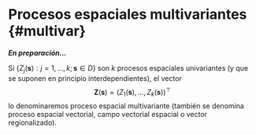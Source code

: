 # Procesos espaciales multivariantes {#multivar}

<!-- 
---
title: "Estadística Espacial"
author: "Análisis estadístico de datos con dependencia (GCED)"
date: "Curso 2021/2022"
bibliography: ["packages.bib", "estadistica_espacial.bib"]
link-citations: yes
output: 
  bookdown::html_document2:
    pandoc_args: ["--number-offset", "0,0"]
    toc: yes 
    # mathjax: local            # copia local de MathJax, hay que establecer:
    # self_contained: false     # las dependencias se guardan en ficheros externos 
  bookdown::pdf_document2:
    keep_tex: yes
    toc: yes 
---

bookdown::preview_chapter("01-introduccion.Rmd")
knitr::purl("01-introduccion.Rmd", documentation = 2)
knitr::spin("01-introduccion.R",knit = FALSE)
-->




***En preparación...***

Si $\left\{ Z_{j}(\mathbf{s}):j=1, \ldots, k;\mathbf{s}\in D\right\}$
son $k$ procesos espaciales univariantes (y que se suponen en principio interdependientes), el vector
$$\mathbf{Z}(\mathbf{s})=(Z_{1}(\mathbf{s}), \ldots, Z_{k}(\mathbf{s}))^\top$$
lo denominaremos proceso espacial multivariante (también se denomina proceso espacial vectorial, campo vectorial espacial o vector regionalizado).



<!-- 
## Referencias 
-->

